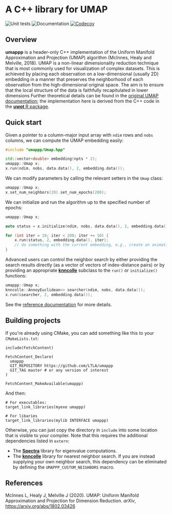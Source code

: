 # A C++ library for UMAP

![Unit tests](https://github.com/LTLA/umappp/actions/workflows/run-tests.yaml/badge.svg)
![Documentation](https://github.com/LTLA/umappp/actions/workflows/doxygenate.yaml/badge.svg)
[![Codecov](https://codecov.io/gh/LTLA/umappp/branch/master/graph/badge.svg?token=IKFEAP5J55)](https://codecov.io/gh/LTLA/umappp)

## Overview 

**umappp** is a header-only C++ implementation of the Uniform Manifold Approximation and Projection (UMAP) algorithm (McInnes, Healy and Melville, 2018).
UMAP is a non-linear dimensionality reduction technique that is most commonly used for visualization of complex datasets. 
This is achieved by placing each observation on a low-dimensional (usually 2D) embedding in a manner that preserves the neighborhood of each observation from the high-dimensional original space.
The aim is to ensure that the local structure of the data is faithfully recapitulated in lower dimensions 
Further theoretical details can be found in the [original UMAP documentation](https://umap-learn.readthedocs.io/en/latest/how_umap_works.html);
the implementation here is derived from the C++ code in the [**uwot** R package](https://github.com/jlmelville/uwot).

## Quick start

Given a pointer to a column-major input array with `ndim` rows and `nobs` columns, we can compute the UMAP embedding easily:

```cpp
#include "umappp/Umap.hpp"

std::vector<double> embedding(npts * 2);
umappp::Umap x;
x.run(ndim, nobs, data.data(), 2, embedding.data());
```

We can modify parameters by calling the relevant setters in the `Umap` class:

```cpp
umappp::Umap x;
x.set_num_neighbors(20).set_num_epochs(200);
```

We can initialize and run the algorithm up to the specified number of epochs:

```cpp
umappp::Umap x;

auto status = x.initialize(ndim, nobs, data.data(), 2, embedding.data());

for (int iter = 10; iter < 200; iter += 10) {
    x.run(status, 2, embedding.data(), iter);
    // do something with the current embedding, e.g., create an animation
}
```

Advanced users can control the neighbor search by either providing the search results directly (as a vector of vectors of index-distance pairs)
or by providing an appropriate [**knncolle**](https://github.com/LTLA/knncolle) subclass to the `run()` or `initialize()` functions:

```cpp
umappp::Umap x;
knncolle::AnnoyEuclidean<> searcher(ndim, nobs, data.data());
x.run(&searcher, 2, embedding.data());
```

See the [reference documentation](https://ltla.github.io/umappp) for more details.

## Building projects

If you're already using CMake, you can add something like this to your `CMakeLists.txt`:

```
include(FetchContent)

FetchContent_Declare(
  umappp 
  GIT_REPOSITORY https://github.com/LTLA/umappp
  GIT_TAG master # or any version of interest
)

FetchContent_MakeAvailable(umappp)
```

And then:

```
# For executables:
target_link_libraries(myexe umappp)

# For libaries
target_link_libraries(mylib INTERFACE umappp)
```

Otherwise, you can just copy the directory in `include` into some location that is visible to your compiler.
Note that this requires the additional dependencies listed in `extern`:

- The [**Spectra**](https://github.com/yixuan/spectra) library for eigenvalue computations.
- The [**knncolle**](https://github.com/LTLA/knncolle) library for nearest neighbor search.
If you are instead supplying your own neighbor search, this dependency can be eliminated by defining the `UMAPPP_CUSTOM_NEIGHBORS` macro.

## References

McInnes L, Healy J, Melville J (2020).
UMAP: Uniform Manifold Approximation and Projection for Dimension Reduction.
_arXiv_, https://arxiv.org/abs/1802.03426
